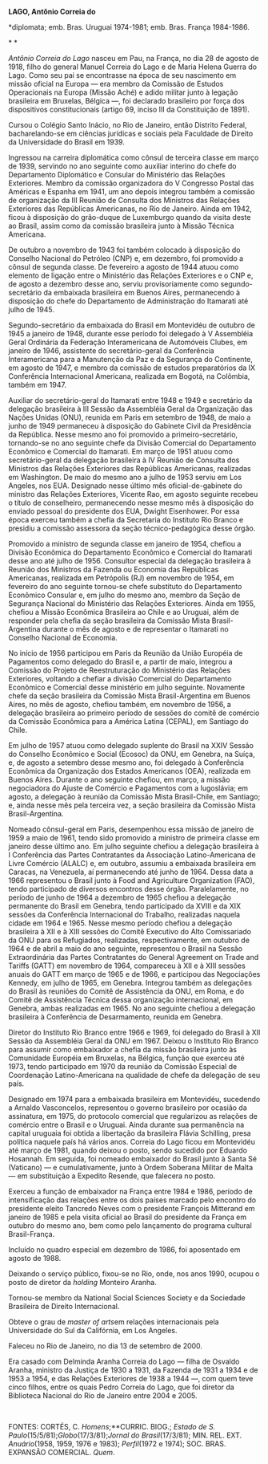 **LAGO, Antônio Correia do**

\*diplomata; emb. Bras. Uruguai 1974-1981; emb. Bras. França 1984-1986.

* *

*Antônio Correia do Lago* nasceu em Pau, na França, no dia 28 de agosto
de 1918, filho do general Manuel Correia do Lago e de Maria Helena
Guerra do Lago. Como seu pai se encontrasse na época de seu nascimento
em missão oficial na Europa — era membro da Comissão de Estudos
Operacionais na Europa (Missão Aché) e adido militar junto à legação
brasileira em Bruxelas, Bélgica —, foi declarado brasileiro por força
dos dispositivos constitucionais (artigo 69, inciso III da Constituição
de 1891).

Cursou o Colégio Santo Inácio, no Rio de Janeiro, então Distrito
Federal, bacharelando-se em ciências jurídicas e sociais pela Faculdade
de Direito da Universidade do Brasil em 1939.

Ingressou na carreira diplomática como cônsul de terceira classe em
março de 1939, servindo no ano seguinte como auxiliar interino do chefe
do Departamento Diplomático e Consular do Ministério das Relações
Exteriores. Membro da comissão organizadora do V Congresso Postal das
Américas e Espanha em 1941, um ano depois integrou também a comissão de
organização da III Reunião de Consulta dos Ministros das Relações
Exteriores das Repúblicas Americanas, no Rio de Janeiro. Ainda em 1942,
ficou à disposição do grão-duque de Luxemburgo quando da visita deste ao
Brasil, assim como da comissão brasileira junto à Missão Técnica
Americana.

De outubro a novembro de 1943 foi também colocado à disposição do
Conselho Nacional do Petróleo (CNP) e, em dezembro, foi promovido a
cônsul de segunda classe. De fevereiro a agosto de 1944 atuou como
elemento de ligação entre o Ministério das Relações Exteriores e o CNP
e, de agosto a dezembro desse ano, serviu provisoriamente como
segundo-secretário da embaixada brasileira em Buenos Aires, permanecendo
à disposição do chefe do Departamento de Administração do Itamarati até
julho de 1945.

Segundo-secretário da embaixada do Brasil em Montevidéu de outubro de
1945 a janeiro de 1948, durante esse período foi delegado à V Assembléia
Geral Ordinária da Federação Interamericana de Automóveis Clubes, em
janeiro de 1946, assistente do secretário-geral da Conferência
Interamericana para a Manutenção da Paz e da Segurança do Continente, em
agosto de 1947, e membro da comissão de estudos preparatórios da IX
Conferência Internacional Americana, realizada em Bogotá, na Colômbia,
também em 1947.

Auxiliar do secretário-geral do Itamarati entre 1948 e 1949 e secretário
da delegação brasileira à III Sessão da Assembléia Geral da Organização
das Nações Unidas (ONU), reunida em Paris em setembro de 1948, de maio a
junho de 1949 permaneceu à disposição do Gabinete Civil da Presidência
da República. Nesse mesmo ano foi promovido a primeiro-secretário,
tornando-se no ano seguinte chefe da Divisão Comercial do Departamento
Econômico e Comercial do Itamarati. Em março de 1951 atuou como
secretário-geral da delegação brasileira à IV Reunião de Consulta dos
Ministros das Relações Exteriores das Repúblicas Americanas, realizadas
em Washington. De maio do mesmo ano a julho de 1953 serviu em Los
Angeles, nos EUA. Designado nesse último mês oficial-de-gabinete do
ministro das Relações Exteriores, Vicente Rao, em agosto seguinte
recebeu o título de conselheiro, permanecendo nesse mesmo mês à
disposição do enviado pessoal do presidente dos EUA, Dwight Eisenhower.
Por essa época exerceu também a chefia da Secretaria do Instituto Rio
Branco e presidiu a comissão assessora da seção técnico-pedagógica desse
órgão.

Promovido a ministro de segunda classe em janeiro de 1954, chefiou a
Divisão Econômica do Departamento Econômico e Comercial do Itamarati
desse ano até julho de 1956. Consultor especial da delegação brasileira
à Reunião dos Ministros da Fazenda ou Economia das Repúblicas
Americanas, realizada em Petrópolis (RJ) em novembro de 1954, em
fevereiro do ano seguinte tornou-se chefe substituto do Departamento
Econômico Consular e, em julho do mesmo ano, membro da Seção de
Segurança Nacional do Ministério das Relações Exteriores. Ainda em 1955,
chefiou a Missão Econômica Brasileira ao Chile e ao Uruguai, além de
responder pela chefia da seção brasileira da Comissão Mista
Brasil-Argentina durante o mês de agosto e de representar o Itamarati no
Conselho Nacional de Economia.

No início de 1956 participou em Paris da Reunião da União Européia de
Pagamentos como delegado do Brasil e, a partir de maio, integrou a
Comissão do Projeto de Reestruturação do Ministério das Relações
Exteriores, voltando a chefiar a divisão Comercial do Departamento
Econômico e Comercial desse ministério em julho seguinte. Novamente
chefe da seção brasileira da Comissão Mista Brasil-Argentina em Buenos
Aires, no mês de agosto, chefiou também, em novembro de 1956, a
delegação brasileira ao primeiro período de sessões do comitê de
comércio da Comissão Econômica para a América Latina (CEPAL), em
Santiago do Chile.

Em julho de 1957 atuou como delegado suplente do Brasil na XXIV Sessão
do Conselho Econômico e Social (Ecosoc) da ONU, em Genebra, na Suíça, e,
de agosto a setembro desse mesmo ano, foi delegado à Conferência
Econômica da Organização dos Estados Americanos (OEA), realizada em
Buenos Aires. Durante o ano seguinte chefiou, em março, a missão
negociadora do Ajuste de Comércio e Pagamentos com a Iugoslávia; em
agosto, a delegação à reunião da Comissão Mista Brasil-Chile, em
Santiago; e, ainda nesse mês pela terceira vez, a seção brasileira da
Comissão Mista Brasil-Argentina.

Nomeado cônsul-geral em Paris, desempenhou essa missão de janeiro de
1959 a maio de 1961, tendo sido promovido a ministro de primeira classe
em janeiro desse último ano. Em julho seguinte chefiou a delegação
brasileira à I Conferência das Partes Contratantes da Associação
Latino-Americana de Livre Comércio (ALALC) e, em outubro, assumiu a
embaixada brasileira em Caracas, na Venezuela, aí permanecendo até junho
de 1964. Dessa data a 1966 representou o Brasil junto à Food and
Agriculture Organization (FAO), tendo participado de diversos encontros
desse órgão. Paralelamente, no período de junho de 1964 a dezembro de
1965 chefiou a delegação permanente do Brasil em Genebra, tendo
participado da XVIII e da XIX sessões da Conferência Internacional do
Trabalho, realizadas naquela cidade em 1964 e 1965. Nesse mesmo período
chefiou a delegação brasileira à XII e à XIII sessões do Comitê
Executivo do Alto Comissariado da ONU para os Refugiados, realizadas,
respectivamente, em outubro de 1964 e de abril a maio do ano seguinte,
representou o Brasil na Sessão Extraordinária das Partes Contratantes do
General Agreement on Trade and Tariffs (GATT) em novembro de 1964,
compareceu à XII e à XIII sessões anuais do GATT em março de 1965 e de
1966, e participou das Negociações Kennedy, em julho de 1965, em
Genebra. Integrou também as delegações do Brasil às reuniões do Comitê
de Assistência da ONU, em Roma, e do Comitê de Assistência Técnica dessa
organização internacional, em Genebra, ambas realizadas em 1965. No ano
seguinte chefiou a delegação brasileira à Conferência de Desarmamento,
reunida em Genebra.

Diretor do Instituto Rio Branco entre 1966 e 1969, foi delegado do
Brasil à XII Sessão da Assembléia Geral da ONU em 1967. Deixou o
Instituto Rio Branco para assumir como embaixador a chefia da missão
brasileira junto às Comunidade Européia em Bruxelas, na Bélgica, função
que exerceu até 1973, tendo participado em 1970 da reunião da Comissão
Especial de Coordenação Latino-Americana na qualidade de chefe da
delegação de seu país.

Designado em 1974 para a embaixada brasileira em Montevidéu, sucedendo a
Arnaldo Vasconcelos, representou o governo brasileiro por ocasião da
assinatura, em 1975, do protocolo comercial que regularizou as relações
de comércio entre o Brasil e o Uruguai. Ainda durante sua permanência na
capital uruguaia foi obtida a libertação da brasileira Flávia Schilling,
presa política naquele país há vários anos. Correia do Lago ficou em
Montevidéu até março de 1981, quando deixou o posto, sendo sucedido por
Eduardo Hosannah. Em seguida, foi nomeado embaixador do Brasil junto à
Santa Sé (Vaticano) — e cumulativamente, junto à Ordem Soberana Militar
de Malta — em substituição a Expedito Resende, que falecera no posto.

Exerceu a função de embaixador na França entre 1984 e 1986, período de
intensificação das relações entre os dois países marcado pelo encontro
do presidente eleito Tancredo Neves com o presidente François Mitterand
em janeiro de 1985 e pela visita oficial ao Brasil do presidente da
França em outubro do mesmo ano, bem como pelo lançamento do programa
cultural Brasil-França.

Incluído no quadro especial em dezembro de 1986, foi aposentado em
agosto de 1988.

Deixando o serviço público, fixou-se no Rio, onde, nos anos 1990, ocupou
o posto de diretor da *holding* Monteiro Aranha.

Tornou-se membro da National Social Sciences Society e da Sociedade
Brasileira de Direito Internacional.

Obteve o grau de *master of arts*em relações internacionais pela
Universidade do Sul da Califórnia, em Los Angeles.

Faleceu no Rio de Janeiro, no dia 13 de setembro de 2000.

Era casado com Delminda Aranha Correia do Lago — filha de Osvaldo
Aranha, ministro da Justiça de 1930 a 1931, da Fazenda de 1931 a 1934 e
de 1953 a 1954, e das Relações Exteriores de 1938 a 1944 —, com quem
teve cinco filhos, entre os quais Pedro Correia do Lago, que foi diretor
da Biblioteca Nacional do Rio de Janeiro entre 2004 e 2005.

 

FONTES: CORTÉS, C. *Homens*;**CURRIC. BIOG.; *Estado de* *S.
Paulo*(15/5/81);*Globo*(17/3/81);*Jornal* *do Brasil*(17/3/81); MIN.
REL. EXT. *Anuário*(1958, 1959, 1976 e 1983); *Perfil*(1972 e 1974);
SOC. BRAS. EXPANSÃO COMERCIAL. *Quem*.

 
